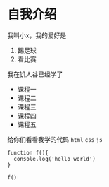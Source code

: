 # 自我介绍
我叫小x，我的爱好是
1. 踢足球
2. 看比赛

我在饥人谷已经学了
* 课程一
* 课程二
* 课程三
* 课程四
* 课程五
  
给你们看看我学的代码 `html` `css` `js`

````
function f(){
  console.log('hello world')
}

f()
````